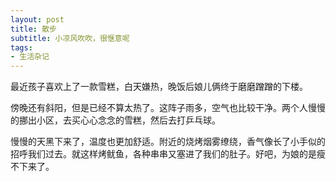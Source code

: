 ```yaml
---
layout: post
title: 散步 
subtitle: 小凉风吹吹，很惬意呢
tags:
- 生活杂记
---
```


最近孩子喜欢上了一款雪糕，白天嫌热，晚饭后娘儿俩终于磨磨蹭蹭的下楼。

傍晚还有斜阳，但是已经不算太热了。这阵子雨多，空气也比较干净。两个人慢慢的挪出小区，去买心心念念的雪糕，然后去打乒乓球。

慢慢的天黑下来了，温度也更加舒适。附近的烧烤烟雾缭绕，香气像长了小手似的招呼我们过去。就这样烤鱿鱼，各种串串又塞进了我们的肚子。好吧，为娘的是瘦不下来了。



